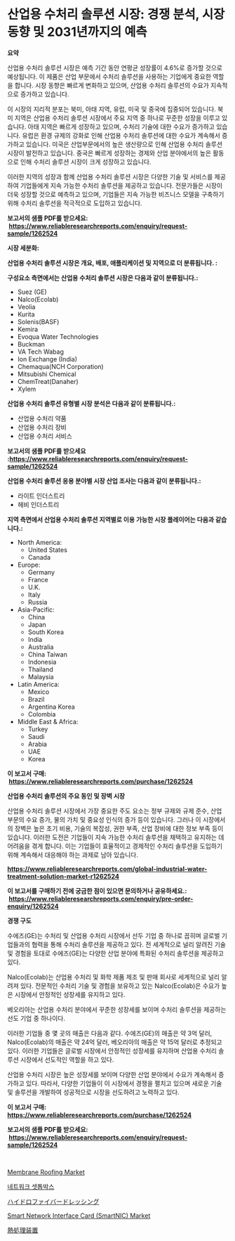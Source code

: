 <p><h1>산업용 수처리 솔루션 시장: 경쟁 분석, 시장 동향 및 2031년까지의 예측</h1></p><p><strong>요약</strong></p>
<p><p>산업용 수처리 솔루션 시장은 예측 기간 동안 연평균 성장률이 4.6%로 증가할 것으로 예상됩니다. 이 제품은 산업 부문에서 수처리 솔루션을 사용하는 기업에게 중요한 역할을 합니다. 시장 동향은 빠르게 변화하고 있으며, 산업용 수처리 솔루션의 수요가 지속적으로 증가하고 있습니다.</p><p>이 시장의 지리적 분포는 북미, 아태 지역, 유럽, 미국 및 중국에 집중되어 있습니다. 북미 지역은 산업용 수처리 솔루션 시장에서 주요 지역 중 하나로 꾸준한 성장을 이루고 있습니다. 아태 지역은 빠르게 성장하고 있으며, 수처리 기술에 대한 수요가 증가하고 있습니다. 유럽은 환경 규제의 강화로 인해 산업용 수처리 솔루션에 대한 수요가 계속해서 증가하고 있습니다. 미국은 산업부문에서의 높은 생산량으로 인해 산업용 수처리 솔루션 시장이 발전하고 있습니다. 중국은 빠르게 성장하는 경제와 산업 분야에서의 높은 활동으로 인해 수처리 솔루션 시장이 크게 성장하고 있습니다.</p><p>이러한 지역의 성장과 함께 산업용 수처리 솔루션 시장은 다양한 기술 및 서비스를 제공하여 기업들에게 지속 가능한 수처리 솔루션을 제공하고 있습니다. 전문가들은 시장이 더욱 성장할 것으로 예측하고 있으며, 기업들은 지속 가능한 비즈니스 모델을 구축하기 위해 수처리 솔루션을 적극적으로 도입하고 있습니다.</p></p>
<p><strong>보고서의 샘플 PDF를 받으세요: &nbsp;<a href="https://www.reliableresearchreports.com/enquiry/request-sample/1262524">https://www.reliableresearchreports.com/enquiry/request-sample/1262524</a></strong></p>
<p><strong>시장 세분화:</strong></p>
<p><strong> 산업용 수처리 솔루션 시장은 개요, 배포, 애플리케이션 및 지역으로 더 분류됩니다. :</strong></p>
<p><strong>구성요소 측면에서는 산업용 수처리 솔루션 시장은 다음과 같이 분류됩니다.:</strong></p>
<p><ul><li>Suez (GE)</li><li>Nalco(Ecolab)</li><li>Veolia</li><li>Kurita</li><li>Solenis(BASF)</li><li>Kemira</li><li>Evoqua Water Technologies</li><li>Buckman</li><li>VA Tech Wabag</li><li>Ion Exchange (India)</li><li>Chemaqua(NCH Corporation)</li><li>Mitsubishi Chemical</li><li>ChemTreat(Danaher)</li><li>Xylem</li></ul></p>
<p><strong> 산업용 수처리 솔루션 유형별 시장 분석은 다음과 같이 분류됩니다.:</strong></p>
<p><ul><li>산업용 수처리 약품</li><li>산업용 수처리 장비</li><li>산업용 수처리 서비스</li></ul></p>
<p><strong>보고서의 샘플 PDF를 받으세요 :<a href="https://www.reliableresearchreports.com/enquiry/request-sample/1262524">https://www.reliableresearchreports.com/enquiry/request-sample/1262524</a></strong></p>
<p><strong> 산업용 수처리 솔루션 응용 분야별 시장 산업 조사는 다음과 같이 분류됩니다.:</strong></p>
<p><ul><li>라이트 인더스트리</li><li>헤비 인더스트리</li></ul></p>
<p><strong>지역 측면에서 산업용 수처리 솔루션 지역별로 이용 가능한 시장 플레이어는 다음과 같습니다.:</strong></p>
<p><ul>
    <li>
        North America:
        <ul>
            <li>United States</li>
            <li>Canada</li>
        </ul>
    </li>
    <li>
        Europe:
        <ul>
            <li>Germany</li>
            <li>France</li>
            <li>U.K.</li>
            <li>Italy</li>
            <li>Russia</li>
        </ul>
    </li>
    <li>
        Asia-Pacific:
        <ul>
            <li>China</li>
            <li>Japan</li>
            <li>South Korea</li>
            <li>India</li>
            <li>Australia</li>
            <li>China Taiwan</li>
            <li>Indonesia</li>
            <li>Thailand</li>
            <li>Malaysia</li>
        </ul>
    </li>
    <li>
        Latin America:
        <ul>
            <li>Mexico</li>
            <li>Brazil</li>
            <li>Argentina Korea</li>
            <li>Colombia</li>
        </ul>
    </li>
    <li>
        Middle East & Africa:
        <ul>
            <li>Turkey</li>
            <li>Saudi</li>
            <li>Arabia</li>
            <li>UAE</li>
            <li>Korea</li>
        </ul>
    </li>
    </ul></p>
<p><strong>이 보고서 구매: &nbsp;<a href="https://www.reliableresearchreports.com/purchase/1262524">https://www.reliableresearchreports.com/purchase/1262524</a></strong></p>
<p><strong>산업용 수처리 솔루션의 주요 동인 및 장벽 시장</strong></p>
<p><p>산업용 수처리 솔루션 시장에서 가장 중요한 주도 요소는 정부 규제와 규제 준수, 산업 부문의 수요 증가, 물의 가치 및 중요성 인식의 증가 등이 있습니다. 그러나 이 시장에서의 장벽은 높은 초기 비용, 기술의 복잡성, 권한 부족, 산업 장비에 대한 정보 부족 등이 있습니다. 이러한 도전은 기업들이 지속 가능한 수처리 솔루션을 채택하고 유지하는 데 어려움을 겪게 합니다. 이는 기업들이 효율적이고 경제적인 수처리 솔루션을 도입하기 위해 계속해서 대응해야 하는 과제로 남아 있습니다.</p></p>
<p><strong><a href="https://www.reliableresearchreports.com/global-industrial-water-treatment-solution-market-r1262524">https://www.reliableresearchreports.com/global-industrial-water-treatment-solution-market-r1262524</a></strong></p>
<p><strong>이 보고서를 구매하기 전에 궁금한 점이 있으면 문의하거나 공유하세요.: &nbsp;<a href="https://www.reliableresearchreports.com/enquiry/pre-order-enquiry/1262524">https://www.reliableresearchreports.com/enquiry/pre-order-enquiry/1262524</a></strong></p>
<p><strong>경쟁 구도</strong></p>
<p><p>수에즈(GE)는 수처리 및 산업용 수처리 시장에서 선두 기업 중 하나로 꼽히며 글로벌 기업들과의 협력을 통해 수처리 솔루션을 제공하고 있다. 전 세계적으로 널리 알려진 기술 및 경험을 토대로 수에즈(GE)는 다양한 산업 분야에 특화된 수처리 솔루션을 제공하고 있다. </p><p>Nalco(Ecolab)는 산업용 수처리 및 화학 제품 제조 및 판매 회사로 세계적으로 널리 알려져 있다. 전문적인 수처리 기술 및 경험을 보유하고 있는 Nalco(Ecolab)은 수요가 높은 시장에서 안정적인 성장세를 유지하고 있다. </p><p>베오리아는 산업용 수처리 분야에서 꾸준한 성장세를 보이며 수처리 솔루션을 제공하는 선도 기업 중 하나이다. </p><p>이러한 기업들 중 몇 곳의 매출은 다음과 같다. 수에즈(GE)의 매출은 약 3억 달러, Nalco(Ecolab)의 매출은 약 24억 달러, 베오리아의 매출은 약 15억 달러로 추정되고 있다. 이러한 기업들은 글로벌 시장에서 안정적인 성장세를 유지하며 산업용 수처리 솔루션 시장에서 선도적인 역할을 하고 있다. </p><p>산업용 수처리 시장은 높은 성장세를 보이며 다양한 산업 분야에서 수요가 계속해서 증가하고 있다. 따라서, 다양한 기업들이 이 시장에서 경쟁을 펼치고 있으며 새로운 기술 및 솔루션을 개발하여 성공적으로 시장을 선도하려고 노력하고 있다.</p></p>
<p><strong>이 보고서 구매: &nbsp; <a href="https://www.reliableresearchreports.com/purchase/1262524">https://www.reliableresearchreports.com/purchase/1262524</a></strong></p>
<p><strong>보고서의 샘플 PDF를 받으세요: &nbsp;<a href="https://www.reliableresearchreports.com/enquiry/request-sample/1262524">https://www.reliableresearchreports.com/enquiry/request-sample/1262524</a></strong><strong></strong></p>
<p>&nbsp;</p>
<p><p><a href="https://issuu.com/reportprime-2/docs/membrane-roofing-market-size-2030.pptx">Membrane Roofing Market</a></p><p><a href="https://github.com/Skyleitney456456/Market-Research-Report-List-1/blob/main/775324518875.md">네트워크 셋톱박스</a></p><p><a href="https://github.com/cnnriuez22368/Market-Research-Report-List-1/blob/main/209042820505.md">ハイドロファイバードレッシング</a></p><p><a href="https://github.com/Krish2023na/Market-Research-Report-List-3/blob/main/smart-network-interface-card-smartnic-market.md">Smart Network Interface Card (SmartNIC) Market</a></p><p><a href="https://medium.com/@oliveyew35/%E7%86%B1%E5%87%A6%E7%90%86%E6%A9%9F%E5%99%A8%E5%B8%82%E5%A0%B4%E3%81%AE%E3%82%B7%E3%82%A7%E3%82%A2%E9%80%B2%E5%8C%96%E3%81%A8%E5%B8%82%E5%A0%B4%E6%88%90%E9%95%B7%E3%83%88%E3%83%AC%E3%83%B3%E3%83%892024%E5%B9%B4-2031%E5%B9%B4-62d6c49926e9">熱処理装置</a></p></p>
